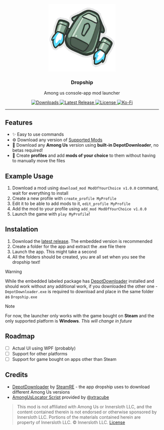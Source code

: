 <br />
<div align="center">
  <a href="https://github.com/xChipseq/Dropship">
    <img src="Images/dropship_logo.png" alt="Dropship" width="220" height="220">
  </a>

<h3 align="center">Dropship</h3>
  <p align="center">
    Among us console-app mod launcher 
  </p>
</div>

<p align="center">
	<a href="https://github.com/xChipseq/Dropship/releases">
		<img alt="Downloads" src="https://img.shields.io/github/downloads/xChipseq/Dropship/total">
	</a>
	<a href="https://github.com/xChipseq/Dropship/releases/latest">
		<img alt="Latest Release" src="https://img.shields.io/github/v/release/xChipseq/Dropship?include_prereleases">
	</a>
	<a href="https://github.com/xChipseq/Dropship/blob/master/LICENSE.md">
		<img alt="License" src="https://img.shields.io/github/license/xChipseq/Dropship">
	</a>
	<a href="https://ko-fi.com/chipseq">
		<img alt="Ko-Fi" src="https://img.shields.io/badge/Support_me-%23FF5E5B?logo=Ko-fi&logoColor=white">
	</a>
</p>
<hr />

## Features
- ✨ Easy to use commands
- ⚙️ Download any version of [Supported Mods](https://github.com/xChipseq/Dropship/blob/main/MODS.md)
- 🚀 Download any **Among Us** version using **built-in DepotDownloader**, no betas required!
- 📖 Create **profiles** and add **mods of your choice** to them without having to manually move the files

## Example Usage
1. Download a mod using `download_mod ModOfYourChoice v1.0.0` command, wait for everything to install
2. Create a new profile with `create_profile MyProfile`
3. Edit it to be able to add mods to it, `edit_profile MyProfile`
4. Add the mod to your profile using `add_mod ModOfYourChoice v1.0.0`
5. Launch the game with `play MyProfile`!

## Instalation
1. Download the [latest release](https://github.com/xChipseq/Dropship/releases/latest). The embedded version is recommended
2. Create a folder for the app and extract the .exe file there
3. Launch the app. This might take a second
4. All the folders should be created, you are all set when you see the dropship text!
> [!Warning]
> While the embedded labeled package has [DepotDownloader](https://github.com/SteamRE/DepotDownloader/releases/latest) installed and should work without any additional work, if you downloaded the other one - `DepotDownloader.exe` is required to download and place in the same folder as `Dropship.exe`

> [!Note]
> For now, the launcher only works with the game bought on **Steam** and the only supported platform is **Windows**. *This will change in future*

## Roadmap
- [ ] Actual UI using WPF (probably)
- [ ] Support for other platforms
- [ ] Support for game bought on apps other than Steam

## Credits
- [DepotDownloader](https://github.com/SteamRE/DepotDownloader) by [SteamRE](https://github.com/SteamRE) - the app dropship uses to download different Among Us versions
- [AmongUsLocator Script](https://github.com/xChipseq/Dropship/blob/main/Dropship/AmongUsLocator.cs) provided by [@xtracube](https://github.com/xtracube)

> This mod is not affiliated with Among Us or Innersloth LLC, and the content contained therein is not endorsed or otherwise sponsored by Innersloth LLC. Portions of the materials contained herein are property of Innersloth LLC. © Innersloth LLC. [License](https://github.com/xChipseq/Dropship/blob/main/LICENSE)

